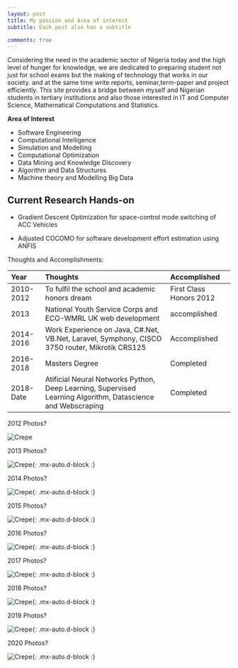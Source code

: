 ```yaml
---
layout: post
title: My passion and Area of interest
subtitle: Each post also has a subtitle

comments: true
---
```


Considering the need in the academic sector of Nigeria today and the high level of hunger for knowledge, we are dedicated to preparing student not just for school exams but the making of technology that works in our society. and at the same time write reports, seminar,term-paper and project efficiently. This site provides a bridge between myself and Nigerian students in tertiary institutions and also those interested in IT and Computer Science, Mathematical Computations and Statistics. 

**Area of Interest**
- Software Engineering
- Computational Intelligence
- Simulation and Modelling
- Computational Optimization
- Data Mining and Knowledge Discovery
- Algorithm and Data Structures
- Machine theory and Modelling Big Data

## Current Research Hands-on
- Gradient Descent Optimization for space-control mode switching of ACC Vehicles

- Adjusted COCOMO for software development effort estimation using ANFIS

Thoughts and Accomplishments:

| Year | Thoughts | Accomplished |
| :------ |:--- | :--- |
| 2010-2012 | To fulfil the school and academic honors dream | First Class Honors 2012 |
| 2013 | National Youth Service Corps and ECO-WMRL UK web development  | accomplished |
| 2014-2016 | Work Experience on Java, C#.Net, VB.Net, Laravel, Symphony, CISCO 3750 router, Mikrotik CRS125 | Accomplished |
| 2016-2018 |Masters Degree | Completed |
| 2018-Date |Atificial Neural Networks Python, Deep Learning, Supervised Learning Algorithm, Datascience and Webscraping | Completed |


2012 Photos?

![Crepe](https://scontent.fabb1-1.fna.fbcdn.net/v/t1.0-0/c52.0.206.206a/p206x206/541108_536514489696472_440459272_n.jpg?_nc_cat=102&_nc_sid=da31f3&_nc_eui2=AeE5R_zZlSY9KyCx4rL_JIR4OmYuvI0SfUQ6Zi68jRJ9RO82wV3tKQNIhb_f4_uNWNc&_nc_oc=AQnifGaj1hF929RzyMXvYKWSQwNegNcY1rrJuBwS5xUZKowktM9025rHNXxDoXcyOU8&_nc_ht=scontent.fabb1-1.fna&oh=92e28833951c7d546bf73bad771be368&oe=5F053E24)

2013 Photos?

![Crepe](https://scontent.fabb1-1.fna.fbcdn.net/v/t31.0-0/c34.0.206.206a/p206x206/861285_10200163926279947_327317589_o.jpg?_nc_cat=107&_nc_sid=da31f3&_nc_eui2=AeHqw1EzZ_GNKmnSbjU7uMK3puMU38jiuy2m4xTfyOK7LdimIsSgEVZTRavnzX8uZqg&_nc_oc=AQlKfxeaL_BjgQ1SiInwnYA80AzwUjessft3SCTmedlkRveTWhwJd8zRFSaxFsJtwak&_nc_ht=scontent.fabb1-1.fna&oh=eb616ee5b5375722a68432c0f954b152&oe=5F050C18){: .mx-auto.d-block :}

2014 Photos?

![Crepe](https://scontent.fabb1-1.fna.fbcdn.net/v/t31.0-0/c0.0.206.206a/p206x206/12273817_458436484358347_9059929258554932316_o.jpg?_nc_cat=111&_nc_sid=da31f3&_nc_eui2=AeEgNXod2rRoqsWy6JqNLPj57kXQrwmhjG_uRdCvCaGMb29B7sVz9jye0uyqA990jdY&_nc_oc=AQmZRHkCNWA8EyTVa6or7Mue1KSowmDBSpBoOug2fDe4w0Uizb7nWYXkbTS-ZY645NI&_nc_ht=scontent.fabb1-1.fna&oh=82786e1ee2fd6297018c52fcba2536df&oe=5F04C7D9){: .mx-auto.d-block :}

2015 Photos?

![Crepe](https://scontent.fabb1-1.fna.fbcdn.net/v/t31.0-8/920846_10207055407116684_1302526618377410127_o.jpg?_nc_cat=108&_nc_sid=730e14&_nc_eui2=AeF3ENcr0ZA2PhLCSYG8FmswxY2bfsfiFGXFjZt-x-IUZetp7VxypH8judPXtfC4sLQ&_nc_oc=AQmz4D2hjMYWanDS3uKhbD2mDg2fUYDddGGG5Fz53WQKfOC9sdv3V_cNENuOGW-gsYI&_nc_ht=scontent.fabb1-1.fna&oh=33a7204fb5922ea56da103fa03e1af83&oe=5F05D5B9){: .mx-auto.d-block :}

2016 Photos?

![Crepe](https://scontent.fabb1-1.fna.fbcdn.net/v/t31.0-8/14066278_10208847464396996_427107839922488656_o.jpg?_nc_cat=106&_nc_sid=8bfeb9&_nc_eui2=AeHYyTYSaImWze9JAJQFLbjgy3yzpZkNp7_LfLOlmQ2nv5kQ1AM8cQZG9KT6a23CFA8&_nc_oc=AQkNuPoQATdxxWPHb1Hm1Xt5e3vK94NXKp9Vh9piR3ewTKyGCmHTVAVDcBNvfwV7og8&_nc_ht=scontent.fabb1-1.fna&oh=3a96637bfd43f4ed1fed2eb9ef917d1f&oe=5F07C7CE){: .mx-auto.d-block :}

2017 Photos?

![Crepe](https://scontent.fabb1-1.fna.fbcdn.net/v/t31.0-8/25074914_10212922925200969_4200469254284950846_o.jpg?_nc_cat=106&_nc_sid=730e14&_nc_eui2=AeGyBHcHJQHmnjo1FLr8Nk1cj5DACcq50IuPkMAJyrnQi9zvA3wBUN_ONSJ7gAR2GkY&_nc_oc=AQkum8fO17FurlJqTmtNtp4wbmztE1qM5iCgtmrNc9GpJBat4ZyN7B-7aNdgSgJAJG0&_nc_ht=scontent.fabb1-1.fna&oh=bd19a1c6e0f82e658a8a48cc90f08d5e&oe=5F05DC89){: .mx-auto.d-block :}

2018 Photos?

![Crepe](https://scontent.fabb1-1.fna.fbcdn.net/v/t1.0-9/27541119_10213327463874183_5616656422306101949_n.jpg?_nc_cat=103&_nc_sid=730e14&_nc_eui2=AeH2jMWUNRv9nEZsZBukZqAYNcuZJtRW2aE1y5km1FbZoTgZ0yaIwrQ9W0piq1_Ge5Y&_nc_oc=AQm0foP_BXoRQMHGcx1La0C_C18k7xVeOlIg954I_6tpILrSpsvcSEyZedG9FWnahxw&_nc_ht=scontent.fabb1-1.fna&oh=f6993508a2fb1f9348b0fd0ce38c5077&oe=5F057309){: .mx-auto.d-block :}

2019 Photos?

![Crepe](https://scontent.fabb1-1.fna.fbcdn.net/v/t1.0-9/70512309_10217464786824671_8398026755905945600_o.jpg?_nc_cat=100&_nc_sid=8bfeb9&_nc_eui2=AeH-UD4syO0XyDJSoz2tjOzO_DyNPgoXYI_8PI0-Chdgj3dZwkUoMqWCFYeR1OAvsRE&_nc_oc=AQltSDRX8ctV7M23Tdee4I_JQZ5RDFfZyGVQa7zJlSaq717wAwqrH-o6FHzEnAuXJbk&_nc_ht=scontent.fabb1-1.fna&oh=ff421d358f23585ebb7255474f6c592a&oe=5F085393){: .mx-auto.d-block :}

2020 Photos?

![Crepe](https://scontent.fabb1-1.fna.fbcdn.net/v/t1.0-9/82215797_10218411328367618_7042192411912568832_n.jpg?_nc_cat=109&_nc_sid=8bfeb9&_nc_eui2=AeFuoi8V1htIswXQmSZG_ekp4pnlquQuYr3imeWq5C5ivYasy2mDshIGLxABgwk2jRU&_nc_oc=AQl12ivny_4J3QiWL_JJOktBBZMfniZzgcZHElbVFPJODntv3MG0PPAkV_nz5iJEwBI&_nc_ht=scontent.fabb1-1.fna&oh=f7ae4d65b5fbd046aa53c0e508f98994&oe=5F07BE16){: .mx-auto.d-block :}

